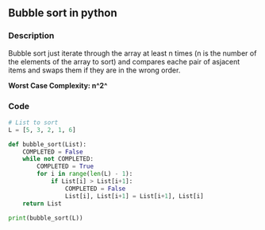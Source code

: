 ## Bubble sort in python

### Description

Bubble sort just iterate through the array at least n times (n is the number of the elements of the array to sort) and compares eache pair of asjacent items and swaps them if they are in the wrong order.

__Worst Case Complexity: n^2^__

### Code

```python
# List to sort
L = [5, 3, 2, 1, 6]

def bubble_sort(List):
	COMPLETED = False
	while not COMPLETED:
		COMPLETED = True
		for i in range(len(L) - 1):
			if List[i] > List[i+1]:
				COMPLETED = False
				List[i], List[i+1] = List[i+1], List[i]
	return List

print(bubble_sort(L))
```